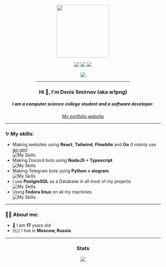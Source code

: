 
<div align="center"> 
<p><img src="https://i.ibb.co/jrf9NhF/catpaw-black-yellow.png" width=170></p>
<p>
    <a href="https://t.me/w1png"><img src="https://img.shields.io/badge/Telegram-blue?logo=telegram&logoColor=white&style=for-the-badge"></a>
    <a href="https://discord.com/users/462281985134428170"><img src="https://img.shields.io/badge/Discord-5865F2?logo=discord&logoColor=white&style=for-the-badge"></a>
    <a href="mailto:wonepng@gmail.com"><img src="https://img.shields.io/badge/Email%20me-blue?logo=gmail&logoColor=white&style=for-the-badge"></a>
</p>
<img src="https://img.shields.io/github/stars/w1png?label=Stars%20%E2%9C%A8&logo=github&style=&style=for-the-badge">
<hr width=60%>
<h3>Hi 👋, I'm Denis Smirnov (aka w1png)</h3>  
<h5>I am a computer science college student and a software developer.</h5>
<a href="w1png.github.io">My portfolio website</a>
<hr>
</div>


### ✨ My skills:
- Making websites using  **React**, **Tailwind**, **Flowbite**  and **Go** *(I mainly use [go-gin](https://github.com/gin-gonic/gin))*<br>
![My Skills](https://skills.thijs.gg/icons?i=go,react,tailwind&theme=dark)
- Making Discord bots using **NodeJS + Typescript**<br>
![My Skills](https://skills.thijs.gg/icons?i=nodejs,typescript&theme=dark)
- Making Telegram bots using **Python + aiogram**<br>
![My Skills](https://skills.thijs.gg/icons?i=python,tailwind&theme=dark)
- I use **PostgreSQL** as a Database in all most of my projects<br>
 ![My Skills](https://skills.thijs.gg/icons?i=postgres&theme=dark)
 - Using **Fedora linux** on all my machines<br>
 ![My Skills](https://skills.thijs.gg/icons?i=linux,neovim,bash&theme=dark)
 <hr>

### 👨‍💻 About me:
- 🌱 I am **17** years old
- 🇷🇺 I live in **Moscow, Russia**.

<hr>

<h3 align="center"> Stats</h3>

<p align="center"><img src="https://github-readme-streak-stats.herokuapp.com/?user=w1png&theme=onedark&hide_border=true&date_format=M%20j%5B%2C%20Y%5D&fire=DD2727"> </p>
